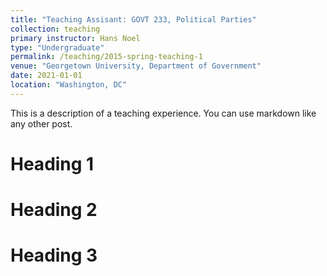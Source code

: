 ```yaml
---
title: "Teaching Assisant: GOVT 233, Political Parties"
collection: teaching
primary instructor: Hans Noel
type: "Undergraduate"
permalink: /teaching/2015-spring-teaching-1
venue: "Georgetown University, Department of Government"
date: 2021-01-01
location: "Washington, DC"
---
```


This is a description of a teaching experience. You can use markdown like any other post.

Heading 1
======

Heading 2
======

Heading 3
======
